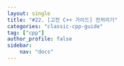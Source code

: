 ```yaml
---
layout: single
title: "#22. [고전 C++ 가이드] 전처리기"
categories: "classic-cpp-guide"
tag: ["cpp"]
author_profile: false
sidebar: 
    nav: "docs"
---
```

